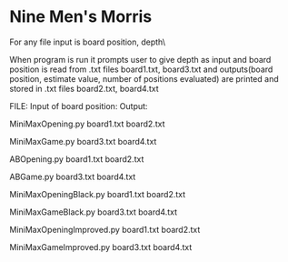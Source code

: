 # Nine Men's Morris

For any file input is board position, depth\

When program is run it prompts user to give depth as input and board position is read from .txt files board1.txt, board3.txt and outputs(board position, estimate value, number of positions evaluated) are printed and stored in .txt files board2.txt, board4.txt

FILE:				            Input of board position:	Output:
				
MiniMaxOpening.py		          board1.txt			board2.txt

MiniMaxGame.py			          board3.txt			board4.txt

ABOpening.py			board1.txt			board2.txt

ABGame.py			board3.txt			board4.txt

MiniMaxOpeningBlack.py		board1.txt			board2.txt

MiniMaxGameBlack.py		board3.txt			board4.txt

MiniMaxOpeningImproved.py	board1.txt			board2.txt

MiniMaxGameImproved.py		board3.txt			board4.txt

